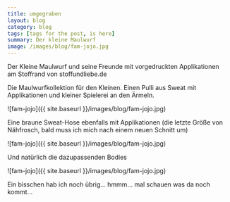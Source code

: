```yaml
---
title: umgegraben
layout: blog
category: blog
tags: [tags for the post, is here]  
summary: Der kleine Maulwurf
image: /images/blog/fam-jojo.jpg
---
```

Der Kleine Maulwurf und seine Freunde mit vorgedruckten Applikationen am Stoffrand von stoffundliebe.de

Die Maulwurfkollektion für den Kleinen. Einen Pulli aus Sweat mit Applikationen und kleiner Spielerei an den Ärmeln.

![fam-jojo]({{ site.baseurl }}/images/blog/fam-jojo.jpg)

 Eine braune Sweat-Hose ebenfalls mit Applikationen (die letzte Größe von Nähfrosch, bald muss ich mich nach einem neuen Schnitt um)

![fam-jojo]({{ site.baseurl }}/images/blog/fam-jojo.jpg)

Und natürlich die dazupassenden Bodies 

![fam-jojo]({{ site.baseurl }}/images/blog/fam-jojo.jpg)

Ein bisschen hab ich noch übrig... hmmm... mal schauen was da noch kommt...